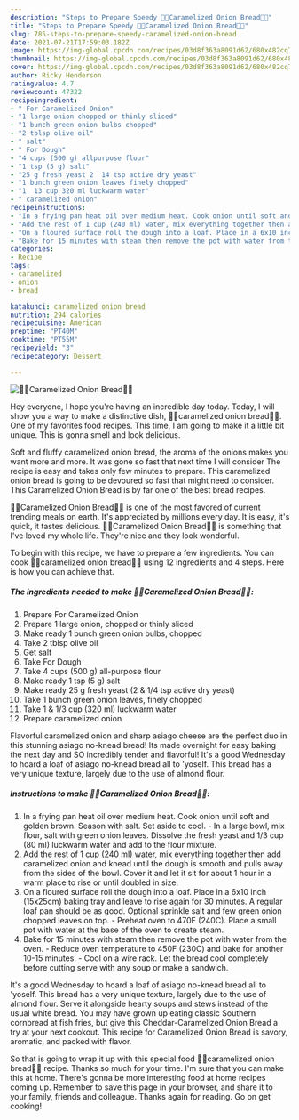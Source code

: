 ```yaml
---
description: "Steps to Prepare Speedy 🍞🥗Caramelized Onion Bread🥗🍞"
title: "Steps to Prepare Speedy 🍞🥗Caramelized Onion Bread🥗🍞"
slug: 785-steps-to-prepare-speedy-caramelized-onion-bread
date: 2021-07-21T17:59:03.182Z
image: https://img-global.cpcdn.com/recipes/03d8f363a8091d62/680x482cq70/caramelized-onion-bread-recipe-main-photo.jpg
thumbnail: https://img-global.cpcdn.com/recipes/03d8f363a8091d62/680x482cq70/caramelized-onion-bread-recipe-main-photo.jpg
cover: https://img-global.cpcdn.com/recipes/03d8f363a8091d62/680x482cq70/caramelized-onion-bread-recipe-main-photo.jpg
author: Ricky Henderson
ratingvalue: 4.7
reviewcount: 47322
recipeingredient:
- " For Caramelized Onion"
- "1 large onion chopped or thinly sliced"
- "1 bunch green onion bulbs chopped"
- "2 tblsp olive oil"
- " salt"
- " For Dough"
- "4 cups (500 g) allpurpose flour"
- "1 tsp (5 g) salt"
- "25 g fresh yeast 2  14 tsp active dry yeast"
- "1 bunch green onion leaves finely chopped"
- "1  13 cup 320 ml luckwarm water"
- " caramelized onion"
recipeinstructions:
- "In a frying pan heat oil over medium heat. Cook onion until soft and golden brown. Season with salt. Set aside to cool. In a large bowl, mix flour, salt with green onion leaves. Dissolve the fresh yeast and 1/3 cup (80 ml) luckwarm water and add to the flour mixture."
- "Add the rest of 1 cup (240 ml) water, mix everything together then add caramelized onion and knead until the dough is smooth and pulls away from the sides of the bowl. Cover it and let it sit for about 1 hour in a warm place to rise or until doubled in size."
- "On a floured surface roll the dough into a loaf. Place in a 6x10 inch (15x25cm) baking tray and leave to rise again for 30 minutes. A regular loaf pan should be as good. Optional sprinkle salt and few green onion chopped leaves on top. Preheat oven to 470F (240C). Place a small pot with water at the base of the oven to create steam."
- "Bake for 15 minutes with steam then remove the pot with water from the oven.  Reduce oven temperature to 450F (230C) and bake for another 10-15 minutes. Cool on a wire rack. Let the bread cool completely before cutting serve with any soup or make a sandwich."
categories:
- Recipe
tags:
- caramelized
- onion
- bread

katakunci: caramelized onion bread 
nutrition: 294 calories
recipecuisine: American
preptime: "PT40M"
cooktime: "PT55M"
recipeyield: "3"
recipecategory: Dessert

---
```



![🍞🥗Caramelized Onion Bread🥗🍞](https://img-global.cpcdn.com/recipes/03d8f363a8091d62/680x482cq70/caramelized-onion-bread-recipe-main-photo.jpg)

Hey everyone, I hope you're having an incredible day today. Today, I will show you a way to make a distinctive dish, 🍞🥗caramelized onion bread🥗🍞. One of my favorites food recipes. This time, I am going to make it a little bit unique. This is gonna smell and look delicious.

Soft and fluffy caramelized onion bread, the aroma of the onions makes you want more and more. It was gone so fast that next time I will consider The recipe is easy and takes only few minutes to prepare. This caramelized onion bread is going to be devoured so fast that might need to consider. This Caramelized Onion Bread is by far one of the best bread recipes.

🍞🥗Caramelized Onion Bread🥗🍞 is one of the most favored of current trending meals on earth. It's appreciated by millions every day. It is easy, it's quick, it tastes delicious. 🍞🥗Caramelized Onion Bread🥗🍞 is something that I've loved my whole life. They're nice and they look wonderful.


To begin with this recipe, we have to prepare a few ingredients. You can cook 🍞🥗caramelized onion bread🥗🍞 using 12 ingredients and 4 steps. Here is how you can achieve that.

<!--inarticleads1-->

##### The ingredients needed to make 🍞🥗Caramelized Onion Bread🥗🍞:

1. Prepare  For Caramelized Onion
1. Prepare 1 large onion, chopped or thinly sliced
1. Make ready 1 bunch green onion bulbs, chopped
1. Take 2 tblsp olive oil
1. Get  salt
1. Take  For Dough
1. Take 4 cups (500 g) all-purpose flour
1. Make ready 1 tsp (5 g) salt
1. Make ready 25 g fresh yeast (2 &amp; 1/4 tsp active dry yeast)
1. Take 1 bunch green onion leaves, finely chopped
1. Take 1 &amp; 1/3 cup (320 ml) luckwarm water
1. Prepare  caramelized onion


Flavorful caramelized onion and sharp asiago cheese are the perfect duo in this stunning asiago no-knead bread! Its made overnight for easy baking the next day and SO incredibly tender and flavorful! It&#39;s a good Wednesday to hoard a loaf of asiago no-knead bread all to &#39;yoself. This bread has a very unique texture, largely due to the use of almond flour. 

<!--inarticleads2-->

##### Instructions to make 🍞🥗Caramelized Onion Bread🥗🍞:

1. In a frying pan heat oil over medium heat. Cook onion until soft and golden brown. Season with salt. Set aside to cool. - In a large bowl, mix flour, salt with green onion leaves. Dissolve the fresh yeast and 1/3 cup (80 ml) luckwarm water and add to the flour mixture.
1. Add the rest of 1 cup (240 ml) water, mix everything together then add caramelized onion and knead until the dough is smooth and pulls away from the sides of the bowl. Cover it and let it sit for about 1 hour in a warm place to rise or until doubled in size.
1. On a floured surface roll the dough into a loaf. Place in a 6x10 inch (15x25cm) baking tray and leave to rise again for 30 minutes. A regular loaf pan should be as good. Optional sprinkle salt and few green onion chopped leaves on top. - Preheat oven to 470F (240C). Place a small pot with water at the base of the oven to create steam.
1. Bake for 15 minutes with steam then remove the pot with water from the oven.  - Reduce oven temperature to 450F (230C) and bake for another 10-15 minutes. - Cool on a wire rack. Let the bread cool completely before cutting serve with any soup or make a sandwich.


It&#39;s a good Wednesday to hoard a loaf of asiago no-knead bread all to &#39;yoself. This bread has a very unique texture, largely due to the use of almond flour. Serve it alongside hearty soups and stews instead of the usual white bread. You may have grown up eating classic Southern cornbread at fish fries, but give this Cheddar-Caramelized Onion Bread a try at your next cookout. This recipe for Caramelized Onion Bread is savory, aromatic, and packed with flavor. 

So that is going to wrap it up with this special food 🍞🥗caramelized onion bread🥗🍞 recipe. Thanks so much for your time. I'm sure that you can make this at home. There's gonna be more interesting food at home recipes coming up. Remember to save this page in your browser, and share it to your family, friends and colleague. Thanks again for reading. Go on get cooking!
